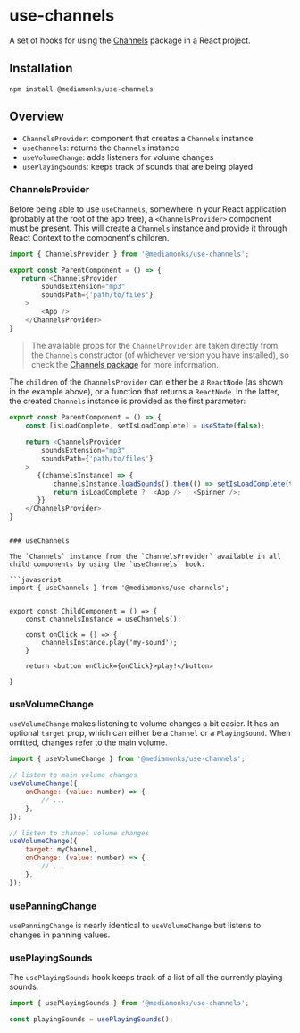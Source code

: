 # use-channels

A set of hooks for using the [Channels](https://www.npmjs.com/package/@mediamonks/channels) package in a React project.

## Installation
```
npm install @mediamonks/use-channels
```

## Overview

- `ChannelsProvider`: component that creates a `Channels` instance 
- `useChannels`: returns the `Channels` instance 
- `useVolumeChange`: adds listeners for volume changes
- `usePlayingSounds`: keeps track of sounds that are being played

### ChannelsProvider

Before being able to use `useChannels`, somewhere in your React application (probably at the root of the app tree), a `<ChannelsProvider>` component must be present. This will create a `Channels` instance and provide it through React Context to the component's children.

```javascript
import { ChannelsProvider } from '@mediamonks/use-channels';

export const ParentComponent = () => {
   return <ChannelsProvider
        soundsExtension="mp3"
        soundsPath={'path/to/files'}
    >
        <App />
    </ChannelsProvider>
}
```


> The available props for the `ChannelProvider` are taken directly from the `Channels` constructor (of whichever version you have installed), so check the [Channels package](https://www.npmjs.com/package/@mediamonks/channels) for more information.

The `children` of the `ChannelsProvider` can either be a `ReactNode` (as shown in the example above), or a function that returns a `ReactNode`. In the latter, the created `Channels` instance is provided as the first parameter: 

```javascript
export const ParentComponent = () => {
    const [isLoadComplete, setIsLoadComplete] = useState(false);
    
    return <ChannelsProvider
        soundsExtension="mp3"
        soundsPath={'path/to/files'}
    >
       {(channelsInstance) => {
           channelsInstance.loadSounds().then(() => setIsLoadComplete(true))
           return isLoadComplete ?  <App /> : <Spinner />;
       }}
    </ChannelsProvider>
}
```

```

### useChannels

The `Channels` instance from the `ChannelsProvider` available in all child components by using the `useChannels` hook:

```javascript
import { useChannels } from '@mediamonks/use-channels';


export const ChildComponent = () => {
    const channelsInstance = useChannels();
    
    const onClick = () => {
        channelsInstance.play('my-sound');
    }
    
    return <button onClick={onClick}>play!</button>
    
}
```

### useVolumeChange

`useVolumeChange` makes listening to volume changes a bit easier. It has an optional `target` prop, which can either be a `Channel` or a `PlayingSound`. When omitted, changes refer to the main volume. 

```javascript
import { useVolumeChange } from '@mediamonks/use-channels';

// listen to main volume changes
useVolumeChange({
    onChange: (value: number) => {
        // ...
    },
});

// listen to channel volume changes
useVolumeChange({
    target: myChannel,
    onChange: (value: number) => {
        // ...
    },
});
```

### usePanningChange

`usePanningChange` is nearly identical to `useVolumeChange` but listens to changes in panning values.

### usePlayingSounds

The `usePlayingSounds` hook keeps track of a list of all the currently playing sounds.

```javascript
import { usePlayingSounds } from '@mediamonks/use-channels';

const playingSounds = usePlayingSounds();


```